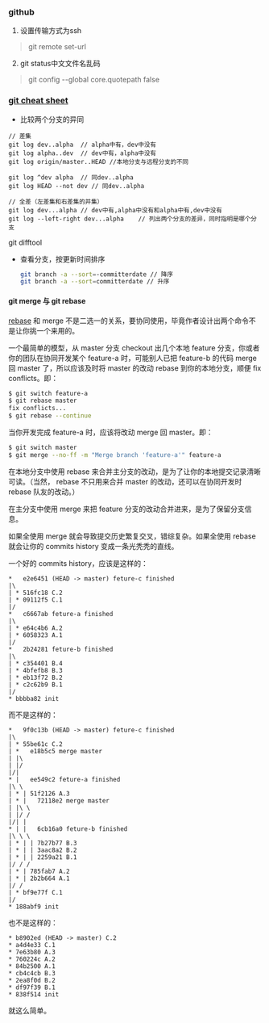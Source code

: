 
### github

1. 设置传输方式为ssh
> git remote set-url

2. git status中文文件名乱码
> git config --global core.quotepath false

### [git cheat sheet](https://services.github.com/on-demand/downloads/github-git-cheat-sheet.pdf)

- 比较两个分支的异同

```shell
// 差集
git log dev..alpha	// alpha中有，dev中没有
git log alpha..dev	// dev中有，alpha中没有
git log origin/master..HEAD	//本地分支与远程分支的不同

git log ^dev alpha	// 同dev..alpha
git log HEAD --not dev // 同dev..alpha

// 全差（左差集和右差集的并集）
git log dev...alpha	// dev中有,alpha中没有和alpha中有,dev中没有
git log --left-right dev...alpha	// 列出两个分支的差异，同时指明是哪个分支
```

git difftool

- 查看分支，按更新时间排序

  ```bash
  git branch -a --sort=-committerdate // 降序
  git branch -a --sort=committerdate // 升序
  ```




#### git merge 与 git rebase

[rebase](https://www.zhihu.com/search?q=rebase&search_source=Entity&hybrid_search_source=Entity&hybrid_search_extra={"sourceType"%3A"answer"%2C"sourceId"%3A1990894567}) 和 merge 不是二选一的关系，要协同使用，毕竟作者设计出两个命令不是让你挑一个来用的。

一个最简单的模型，从 master 分支 checkout 出几个本地 feature 分支，你或者你的团队在协同开发某个 feature-a 时，可能别人已把 feature-b 的代码 merge 回 master 了，所以应该及时将 master 的改动 rebase 到你的本地分支，顺便 fix conflicts。即：

```bash
$ git switch feature-a
$ git rebase master
fix conflicts...
$ git rebase --continue
```

当你开发完成 feature-a 时，应该将改动 merge 回 master。即：

```bash
$ git switch master
$ git merge --no-ff -m "Merge branch 'feature-a'" feature-a
```

在本地分支中使用 rebase 来合并主分支的改动，是为了让你的本地提交记录清晰可读。（当然， rebase 不只用来合并 master 的改动，还可以在协同开发时 rebase 队友的改动。）

在主分支中使用 merge 来把 feature 分支的改动合并进来，是为了保留分支信息。

如果全使用 merge 就会导致提交历史繁复交叉，错综复杂。如果全使用 rebase 就会让你的 commits history 变成一条光秃秃的直线。

一个好的 commits history，应该是这样的：

```text
*   e2e6451 (HEAD -> master) feture-c finished
|\
| * 516fc18 C.2
| * 09112f5 C.1
|/
*   c6667ab feture-a finished
|\
| * e64c4b6 A.2
| * 6058323 A.1
|/
*   2b24281 feture-b finished
|\
| * c354401 B.4
| * 4bfefb8 B.3
| * eb13f72 B.2
| * c2c62b9 B.1
|/
* bbbba82 init
```

而不是这样的：

```text
*   9f0c13b (HEAD -> master) feture-c finished
|\
| * 55be61c C.2
| *   e18b5c5 merge master
| |\
| |/
|/|
* |   ee549c2 feture-a finished
|\ \
| * | 51f2126 A.3
| * |   72118e2 merge master
| |\ \
| |/ /
|/| |
* | |   6cb16a0 feture-b finished
|\ \ \
| * | | 7b27b77 B.3
| * | | 3aac8a2 B.2
| * | | 2259a21 B.1
|/ / /
| * | 785fab7 A.2
| * | 2b2b664 A.1
|/ /
| * bf9e77f C.1
|/
* 188abf9 init
```

也不是这样的：

```text
* b8902ed (HEAD -> master) C.2
* a4d4e33 C.1
* 7e63b80 A.3
* 760224c A.2
* 84b2500 A.1
* cb4c4cb B.3
* 2ea8f0d B.2
* df97f39 B.1
* 838f514 init
```

就这么简单。